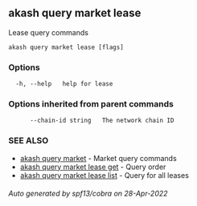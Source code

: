 ## akash query market lease

Lease query commands

```
akash query market lease [flags]
```

### Options

```
  -h, --help   help for lease
```

### Options inherited from parent commands

```
      --chain-id string   The network chain ID
```

### SEE ALSO

* [akash query market](akash_query_market.md)	 - Market query commands
* [akash query market lease get](akash_query_market_lease_get.md)	 - Query order
* [akash query market lease list](akash_query_market_lease_list.md)	 - Query for all leases

###### Auto generated by spf13/cobra on 28-Apr-2022
